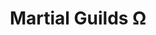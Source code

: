 ---
title: "Martial Guilds Ω"
linktitle: "Martial Guilds"
aliases:
    - /guilds/martial-guilds/
menu:
    lists:
        identifier: "martial-guilds"
---